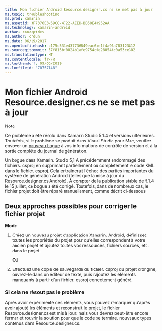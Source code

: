 ```yaml
---
title: Mon fichier Android Resource.designer.cs ne se met pas à jour
ms.topic: troubleshooting
ms.prod: xamarin
ms.assetid: 3F7376E3-59CC-4722-AEED-BB50E4D952AA
ms.technology: xamarin-android
author: conceptdev
ms.author: crdun
ms.date: 06/19/2017
ms.openlocfilehash: c175c533e437736849eac6be1f4a90a783123812
ms.sourcegitcommit: 57f815bf0024b1afe9754c0e28054fc0a53ce302
ms.translationtype: MT
ms.contentlocale: fr-FR
ms.lasthandoff: 09/06/2019
ms.locfileid: "70757148"
---
```

# <a name="my-android-resourcedesignercs-file-will-not-update"></a>Mon fichier Android Resource.designer.cs ne se met pas à jour

> [!NOTE]
> Ce problème a été résolu dans Xamarin Studio 5.1.4 et versions ultérieures. Toutefois, si le problème se produit dans Visual Studio pour Mac, veuillez envoyer un [nouveau bogue](~/cross-platform/troubleshooting/questions/howto-file-bug.md) à vos informations de contrôle de version et à la sortie complète du journal de génération.

Un bogue dans Xamarin. Studio 5,1 A précédemment endommagé des fichiers. csproj en supprimant partiellement ou complètement le code XML dans le fichier. csproj. Cela entraînerait l’échec des parties importantes du système de génération Android (telles que la mise à jour du Resource.designer.cs Android). À compter de la publication stable de 5.1.4 le 15 juillet, ce bogue a été corrigé. Toutefois, dans de nombreux cas, le fichier projet doit être réparé manuellement, comme décrit ci-dessous.

## <a name="two-possible-approaches-to-fixing-up-the-project-file"></a>Deux approches possibles pour corriger le fichier projet

**Mode**

1. Créez un nouveau projet d’application Xamarin. Android, définissez toutes les propriétés du projet pour qu’elles correspondent à votre ancien projet et ajoutez toutes vos ressources, fichiers sources, etc. dans le projet.

   **OU**

2. Effectuez une copie de sauvegarde du fichier. csproj du projet d’origine, ouvrez-le dans un éditeur de texte, puis rajoutez les éléments manquants à partir d’un fichier. csproj correctement généré.

### <a name="if-this-does-not-solve-the-problem"></a>Si cela ne résout pas le problème

Après avoir expérimenté ces éléments, vous pouvez remarquer qu’après avoir ajouté les éléments et reconstruit le projet, le fichier Resource.designer.cs est mis à jour, mais vous devrez peut-être encore fermer et rouvrir la solution pour que le code se termine. nouveaux types contenus dans Resource.designer.cs. 
